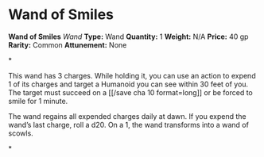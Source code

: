 # Wand of Smiles

**Wand of Smiles**
_Wand_
**Type:** Wand
**Quantity:** 1
**Weight:** N/A
**Price:** 40 gp
**Rarity:** Common
**Attunement:** None

*<p>This wand has 3 charges. While holding it, you can use an action to expend 1 of its charges and target a Humanoid you can see within 30 feet of you. The target must succeed on a [[/save cha 10 format=long]] or be forced to smile for 1 minute.

The wand regains all expended charges daily at dawn. If you expend the wand’s last charge, roll a d20. On a 1, the wand transforms into a wand of scowls.</p>*